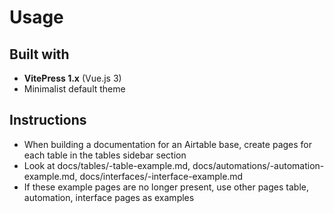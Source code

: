 # Usage

## Built with

- **VitePress 1.x** (Vue.js 3)
- Minimalist default theme

## Instructions

- When building a documentation for an Airtable base, create pages for each table in the tables sidebar section
- Look at docs/tables/-table-example.md, docs/automations/-automation-example.md, docs/interfaces/-interface-example.md
- If these example pages are no longer present, use other pages table, automation, interface pages as examples
